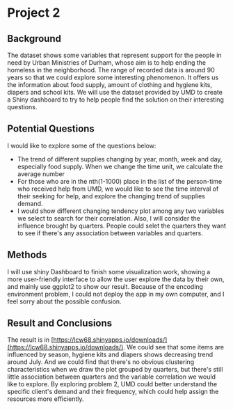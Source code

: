# Project 2 

## Background
The dataset shows some variables that represent support for the people in need by Urban Ministries of Durham, whose aim is to help ending the homeless in the neighborhood. The range of recorded data is around 90 years so that we could explore some interesting phenomenon. It offers us the information about food supply, amount of clothing and hygiene kits, diapers and school kits. We will use the dataset provided by UMD to create a Shiny dashboard to try to help people find the solution on their interesting questions. 

## Potential Questions
I would like to explore some of the questions below:
* The trend of different supplies changing by year, month, week and day, especially food supply. When we change the time unit, we calculate the average number 
* For those who are in the nth(1-1000) place in the list of the person-time who received help from UMD, we would like to see the time interval of their seeking for help, and explore the changing trend of supplies demand.
* I would show different changing tendency plot among any two variables we select to search for their correlation. Also, I will consider the influence brought by quarters. People could selet the quarters they want to see if there's any association between variables and quarters.

## Methods

I will use shiny Dashboard to finish some visualization work, showing a more user-friendly interface to allow the user explore the data by their own, and mainly use ggplot2 to show our result. Because of the encoding environment problem, I could not deploy the app in my own computer, and I feel sorry about the possible confusion.

## Result and Conclusions

The result is in [https://lcw68.shinyapps.io/downloads/](https://lcw68.shinyapps.io/downloads/). We could see that some items are influenced by season, hygiene kits and diapers shows decreasing trend around July. And we could find that there's no obvious clustering characteristics when we draw the plot grouped by quarters, but there's still little association between quarters and the variable correlation we would like to explore. By exploring problem 2, UMD could better understand the specific client's demand and their frequency, which could help assign the resources more efficiently.